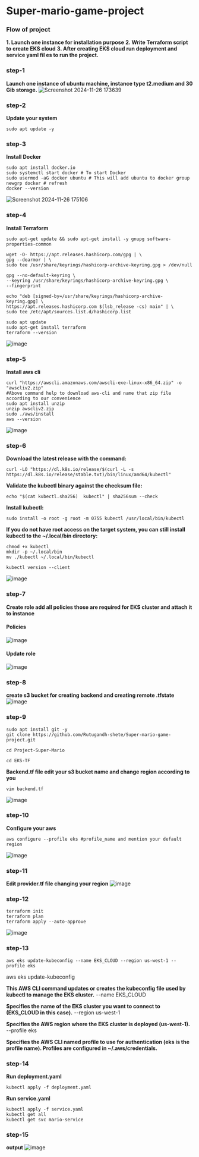 # Super-mario-game-project
### Flow of project
**1.	Launch one instance for installation purpose**
**2.	Write Terraform script to create EKS cloud**
**3.	After creating EKS cloud run deployment and service yaml fil	es to run the project.**

### step-1
**Launch one instance of ubuntu machine, instance type t2.medium and 30 Gib storage.**
![Screenshot 2024-11-26 173639](https://github.com/user-attachments/assets/4a0d256a-5a33-40d8-b1a7-957a6d720696)

### step-2
**Update your system**
````
sudo apt update -y
````
### step-3
**Install Docker**
````
sudo apt install docker.io
sudo systemctl start docker # To start Docker
sudo usermod -aG docker ubuntu # This will add ubuntu to docker group 
newgrp docker # refresh 
docker --version
````
![Screenshot 2024-11-26 175106](https://github.com/user-attachments/assets/1475d5ab-04f4-46e9-9971-373a25106720)

### step-4
**Install Terraform**
````
sudo apt-get update && sudo apt-get install -y gnupg software-properties-common

wget -O- https://apt.releases.hashicorp.com/gpg | \
gpg --dearmor | \
sudo tee /usr/share/keyrings/hashicorp-archive-keyring.gpg > /dev/null

gpg --no-default-keyring \
--keyring /usr/share/keyrings/hashicorp-archive-keyring.gpg \
--fingerprint

echo "deb [signed-by=/usr/share/keyrings/hashicorp-archive-keyring.gpg] \
https://apt.releases.hashicorp.com $(lsb_release -cs) main" | \
sudo tee /etc/apt/sources.list.d/hashicorp.list

sudo apt update
sudo apt-get install terraform
terraform --version

````
![image](https://github.com/user-attachments/assets/467df929-2de5-48df-974f-e749e75dd520)
### step-5
**Install aws cli**
````
curl "https://awscli.amazonaws.com/awscli-exe-linux-x86_64.zip" -o "awscliv2.zip"
#Above command help to download aws-cli and name that zip file according to our convenience
sudo apt install unzip 
unzip awscliv2.zip
sudo ./aws/install
aws --version

````
![image](https://github.com/user-attachments/assets/647ec157-9051-450e-9c85-1af3db6e46ea)

### step-6
**Download the latest release with the command:**
````
curl -LO "https://dl.k8s.io/release/$(curl -L -s https://dl.k8s.io/release/stable.txt)/bin/linux/amd64/kubectl"
````
**Validate the kubectl binary against the checksum file:**
````
echo "$(cat kubectl.sha256)  kubectl" | sha256sum --check
````
**Install kubectl:**
````
sudo install -o root -g root -m 0755 kubectl /usr/local/bin/kubectl
````
**If you do not have root access on the target system, you can still install kubectl to the ~/.local/bin directory:**
````
chmod +x kubectl
mkdir -p ~/.local/bin
mv ./kubectl ~/.local/bin/kubectl
````
````
kubectl version --client
````
![image](https://github.com/user-attachments/assets/f6536d01-94b0-4dfd-a86a-104dc9d879d3)

### step-7
**Create role add all policies those are required for EKS cluster and attach it to instance**
#### Policies
![image](https://github.com/user-attachments/assets/2c85df53-c2af-4487-894e-dfe29998d6d3)
#### Update role
![image](https://github.com/user-attachments/assets/f3119cdd-0f63-454f-8d48-5bece6c06f21)

### step-8
**create s3 bucket for creating backend and creating remote .tfstate**
![image](https://github.com/user-attachments/assets/2b14e2c5-e3fa-4f98-b921-04689ecf9d92)

### step-9
````
sudo apt install git -y
git clone https://github.com/Rutugandh-shete/Super-mario-game-project.git
````
````
cd Project-Super-Mario
````
````
cd EKS-TF
````
**Backend.tf file edit your s3 bucket name and change region according to you**
````
vim backend.tf
````
![image](https://github.com/user-attachments/assets/a0f80d4b-e78b-4492-95a9-1bd5587e2b18)

### step-10 
**Configure your aws**
````
aws configure --profile eks #profile_name and mention your default region
````
![image](https://github.com/user-attachments/assets/7dcfcf3e-d85e-43fe-a2bf-c1d64dc8f3a9)

### step-11 
**Edit provider.tf file changing your region**
![image](https://github.com/user-attachments/assets/5b35168a-517b-4d45-ab29-f73200c08865)

### step-12
````
terraform init
terraform plan
terraform apply --auto-approve
````
![image](https://github.com/user-attachments/assets/8b8b1938-dec5-451e-9fee-92faab5f7b29)

### step-13
````
aws eks update-kubeconfig --name EKS_CLOUD --region us-west-1 --profile eks
````
aws eks update-kubeconfig

**This AWS CLI command updates or creates the kubeconfig file used by kubectl to manage the EKS cluster.**
--name EKS_CLOUD

**Specifies the name of the EKS cluster you want to connect to (EKS_CLOUD in this case).**
--region us-west-1

**Specifies the AWS region where the EKS cluster is deployed (us-west-1).**
--profile eks

**Specifies the AWS CLI named profile to use for authentication (eks is the profile name).
Profiles are configured in ~/.aws/credentials.**

### step-14
**Run deployment.yaml**
````
kubectl apply -f deployment.yaml
````
**Run service.yaml**
````
kubectl apply -f service.yaml
kubectl get all
kubectl get svc mario-service
````

### step-15 
**output**
![image](https://github.com/user-attachments/assets/e43e9676-4d96-45a3-af50-4d30d1f57400)




